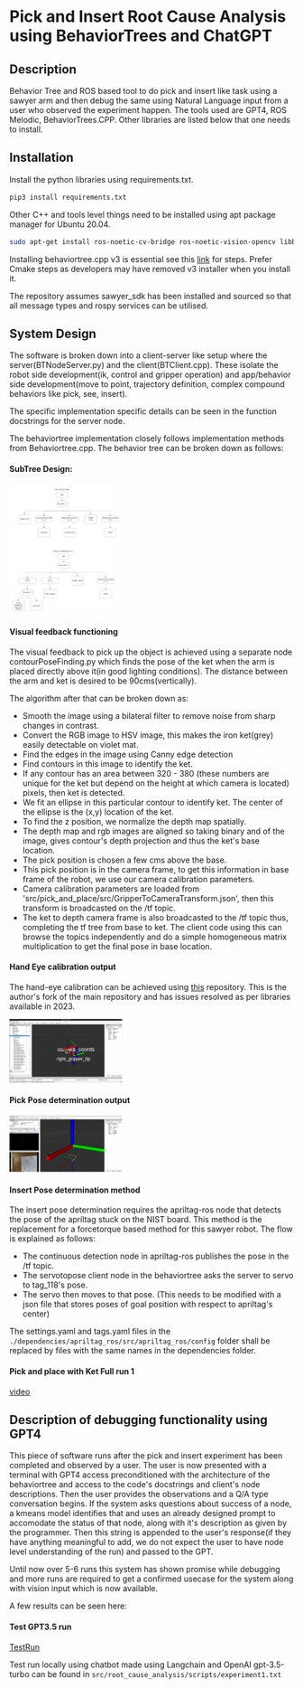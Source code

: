 # Pick and Insert Root Cause Analysis using BehaviorTrees and ChatGPT

## Description

Behavior Tree and ROS based tool to do pick and insert like task using a sawyer arm and then debug the same using Natural Language input from a user who observed the experiment happen. The tools used are GPT4, ROS Melodic, BehaviorTrees.CPP. Other libraries are listed below that one needs to install.

## Installation
Install the python libraries using requirements.txt. 

```bash
pip3 install requirements.txt
```

Other C++ and tools level things need to be installed using apt package manager for Ubuntu 20.04. 

```bash
sudo apt-get install ros-noetic-cv-bridge ros-noetic-vision-opencv libboost-all-dev
```
Installing behaviortree.cpp v3 is essential see this [link](https://github.com/BehaviorTree/BehaviorTree.CPP/tree/v3.8) for steps. Prefer Cmake steps as developers may have removed v3 installer when you install it.

The repository assumes sawyer_sdk has been installed and sourced so that all message types and rospy services can be utilised.

## System Design
The software is broken down into a client-server like setup where the server(BTNodeServer.py) and the client(BTClient.cpp). These isolate the robot side development(ik, control and gripper operation) and app/behavior side development(move to point, trajectory definition, complex compound behaviors like pick, see, insert). 

The specific implementation specific details can be seen in the function docstrings for the server node. 

The behaviortree implementation closely follows implementation methods from Behaviortree.cpp. The behavior tree can be broken down as follows: 


#### SubTree Design:

<img src="design.png" alt="Subtrees" width="200" />

#### Visual feedback functioning

The visual feedback to pick up the object is achieved using a separate node contourPoseFinding.py which finds the pose of the ket when the arm is placed directly above it(in good lighting conditions). The distance between the arm and ket is desired to be 90cms(vertically). 

The algorithm after that can be broken down as:

- Smooth the image using a bilateral filter to remove noise from sharp changes in contrast.
- Convert the RGB image to HSV image, this makes the iron ket(grey) easily detectable on violet mat.
- Find the edges in the image using Canny edge detection
- Find contours in this image to identify the ket.
- If any contour has an area between 320 - 380 (these numbers are unique for the ket but depend on the height at which camera is located) pixels, then ket is detected.
- We fit an ellipse in this particular contour to identify ket. The center of the ellipse is the (x,y) location of the ket. 
- To find the z position, we normalize the depth map spatially.
- The depth map and rgb images are aligned so taking binary and of the image, gives contour's depth projection and thus the ket's base location.
- The pick position is chosen a few cms above the base.
- This pick position is in the camera frame, to get this information in base frame of the robot, we use our camera calibration parameters.
- Camera calibration parameters are loaded from 'src/pick_and_place/src/GripperToCameraTransform.json', then this transform is broadcasted on the /tf topic. 
- The ket to depth camera frame is also broadcasted to the /tf topic thus, completing the tf tree from base to ket. The client code using this can browse the topics independently and do a simple homogeneous matrix multiplication to get the final pose in base location.

#### Hand Eye calibration output
The hand-eye calibration can be achieved using [this](https://github.com/dt1729/hand_eye_calibration.git) repository. This is the author's fork of the main repository and has issues resolved as per libraries available in 2023. 

<img src="CalibrationOutput.png" alt="HandEyeCalibrationOutput" width="200"/>


#### Pick Pose determination output

<img src="PickPose.png" alt="PickPoseDeterminationOutput" width="200"/>

#### Insert Pose determination method

The insert pose determination requires the apriltag-ros node that detects the pose of the apriltag stuck on the NIST board. This method is the replacement for a forcetorque based method for this sawyer robot. The flow is explained as follows:
- The continuous detection node in apriltag-ros publishes the pose in the /tf topic.
- The servotopose client node in the behaviortree asks the server to servo to tag_118's pose.
- The servo then moves to that pose. (This needs to be modified with a json file that stores poses of goal position with respect to apriltag's center)

The settings.yaml and tags.yaml files in the `./dependencies/apriltag_ros/src/apriltag_ros/config` folder shall be replaced by files with the same names in the dependencies folder.

#### Pick and place with Ket Full run 1

[video](https://photos.app.goo.gl/kcMkWEM2xJDghHP7A)



## Description of debugging functionality using GPT4

This piece of software runs after the pick and insert experiment has been completed and observed by a user. The user is now presented with a terminal with GPT4 access preconditioned with the architecture of the behaviortree and access to the code's docstrings and client's node descriptions. Then the user provides the observations and a Q/A type conversation begins. If the system asks questions about success of a node, a kmeans model identifies that and uses an already designed prompt to accomodate the status of that node, along with it's description as given by the programmer. Then this string is appended to the user's response(if they have anything meaningful to add, we do not expect the user to have node level understanding of the run) and passed to the GPT. 

Until now over 5-6 runs this system has shown promise while debugging and more runs are required to get a confirmed usecase for the system along with vision input which is now available.

A few results can be seen here:

#### Test GPT3.5 run

[TestRun](https://chat.openai.com/share/d55a9086-3624-4caa-a764-1f8768433b6d)

Test run locally using chatbot made using Langchain and OpenAI gpt-3.5-turbo can be found in
```src/root_cause_analysis/scripts/experiment1.txt```